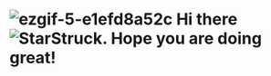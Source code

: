 # ![ezgif-5-e1efd8a52c](https://github.com/woodenclock/woodenclock/assets/69474977/c6495d7d-ff52-402d-a81f-9528cf9dff82) Hi there ![StarStruck](https://github.com/woodenclock/woodenclock/assets/69474977/9d03491f-acb6-40e8-886e-0e099bba42fc). Hope you are doing great!

